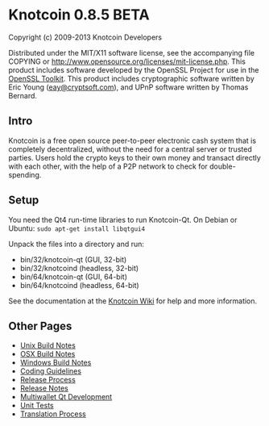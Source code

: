 Knotcoin 0.8.5 BETA
====================

Copyright (c) 2009-2013 Knotcoin Developers

Distributed under the MIT/X11 software license, see the accompanying
file COPYING or http://www.opensource.org/licenses/mit-license.php.
This product includes software developed by the OpenSSL Project for use in the [OpenSSL Toolkit](http://www.openssl.org/). This product includes
cryptographic software written by Eric Young ([eay@cryptsoft.com](mailto:eay@cryptsoft.com)), and UPnP software written by Thomas Bernard.


Intro
---------------------
Knotcoin is a free open source peer-to-peer electronic cash system that is
completely decentralized, without the need for a central server or trusted
parties.  Users hold the crypto keys to their own money and transact directly
with each other, with the help of a P2P network to check for double-spending.


Setup
---------------------
You need the Qt4 run-time libraries to run Knotcoin-Qt. On Debian or Ubuntu:
	`sudo apt-get install libqtgui4`

Unpack the files into a directory and run:

- bin/32/knotcoin-qt (GUI, 32-bit)
- bin/32/knotcoind (headless, 32-bit)
- bin/64/knotcoin-qt (GUI, 64-bit)
- bin/64/knotcoind (headless, 64-bit)

See the documentation at the [Knotcoin Wiki](https://en.knotcoin.it/wiki/Main_Page)
for help and more information.


Other Pages
---------------------
- [Unix Build Notes](build-unix.md)
- [OSX Build Notes](build-osx.md)
- [Windows Build Notes](build-msw.md)
- [Coding Guidelines](coding.md)
- [Release Process](release-process.md)
- [Release Notes](release-notes.md)
- [Multiwallet Qt Development](multiwallet-qt.md)
- [Unit Tests](unit-tests.md)
- [Translation Process](translation_process.md)
